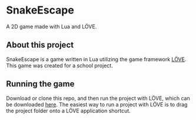 # SnakeEscape

A 2D game made with Lua and LÖVE.

## About this project

SnakeEscape is a game written in Lua utilizing the game framework [LÖVE](https://love2d.org/). This game was created for a school project.

## Running the game

Download or clone this repo, and then run the project with LÖVE, which can be downloaded [here](https://love2d.org/). The easiest way to run a project with LÖVE is to drag the project folder onto a LÖVE application shortcut.
